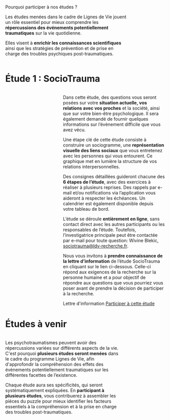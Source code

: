 <div class="banner">
    <div class="title">Pourquoi participer à nos études ?</div>
    <div class="intro columns">
        <div style="flex: 4;">
            <p>Les études menées dans le cadre de Lignes de Vie jouent un rôle essentiel pour mieux comprendre les <b>répercussions des événements potentiellement traumatiques</b> sur la vie quotidienne.
            <p>Elles visent à <b>enrichir les connaissances scientifiques</b> ainsi que les stratégies de prévention et de prise en charge des troubles psychiques post-traumatiques.
        </div>
        <img src="{{ ASSET ../assets/pictures/etudes.webp }}" style="flex: 1;" alt="" />
    </div>
</div>

# Étude 1 : SocioTrauma

<div class="columns">
    <img src="{{ ASSET ../assets/pictures/sociotrauma.webp }}" style="flex: 1;" alt="" />
    <div style="flex: 2;">
        <p>Dans cette étude, des questions vous seront posées sur votre <b>situation actuelle, vos relations avec vos proches</b> et la société, ainsi que sur votre bien-être psychologique. Il sera également demandé de fournir quelques informations sur l’évènement difficile que vous avez vécu.
        <p>Une étape clé de cette étude consiste à construire un sociogramme, une <b>représentation visuelle des liens sociaux</b> que vous entretenez avec les personnes qui vous entourent. Ce graphique met en lumière la structure de vos relations interpersonnelles.
        <p>Des consignes détaillées guideront chacune des <b>6 étapes de l’étude</b>, avec des exercices à réaliser à plusieurs reprises. Des rappels par e-mail et/ou notifications via l’application vous aideront à respecter les échéances. Un calendrier est également disponible depuis votre tableau de bord.
        <p>L’étude se déroule <b>entièrement en ligne</b>, sans contact direct avec les autres participants ou les responsables de l’étude. Toutefois, l’investigatrice principale peut être contactée par e-mail pour toute question: Wivine Blekic, <a href="mailto:sociotrauma@ldv-recherche.fr">sociotrauma@ldv-recherche.fr</a>.
        <p>Nous vous invitons à <b>prendre connaissance de la lettre d’information</b> de l’étude SocioTrauma en cliquant sur le lien ci-dessous. Celle-ci répond aux exigences de la recherche sur la personne humaine et a pour objectif de répondre aux questions que vous pourriez vous poser avant de prendre la décision de participer à la recherche.
        <div class="actions">
            <a class="disabled">Lettre d'information</a>
            <a href="https://app.ldv-recherche.fr/study/sociotrauma">Participer à cette étude</a>
        </div>
    </div>
</div>

# Études à venir

<div class="columns">
    <div style="flex: 3;">
        <p>Les psychotraumatismes peuvent avoir des répercussions variées sur différents aspects de la vie. C'est pourquoi <b>plusieurs études seront menées</b> dans le cadre du programme Lignes de Vie, afin d'approfondir la compréhension des effets des évènements potentiellement traumatiques sur les différentes facettes de l’existence.
        <p>Chaque étude aura ses spécificités, qui seront systématiquement expliquées. En <b>participant à plusieurs études</b>, vous contribuerez à assembler les pièces du puzzle pour mieux identifier les facteurs essentiels à la compréhension et à la prise en charge des troubles post-traumatiques.
    </div>
    <img src="{{ ASSET ../assets/pictures/kezako.webp }}" style="flex: 1;" alt="" />
</div>

